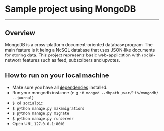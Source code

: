 # Sample project using MongoDB

---

## Overview
MongoDB is a cross-platform document-oriented database program. The main feature is it being a NoSQL database that uses JSON-like documents for storing data.
This project represents basic web-application with social-network features such as feed, subscribers and upvotes.

## How to run on your local machine
- Make sure you have all [dependencies](./dependencies.md) installed.
- Run your mongodb instance (e.g.: `# mongod --dbpath /var/lib/mongodb/ --journal`)
- `$ cd socialpic`
- `$ python manage.py makemigrations`
- `$ python manage.py migrate`
- `$ python manage.py runserver`
- Open URL `127.0.0.1:8000`

